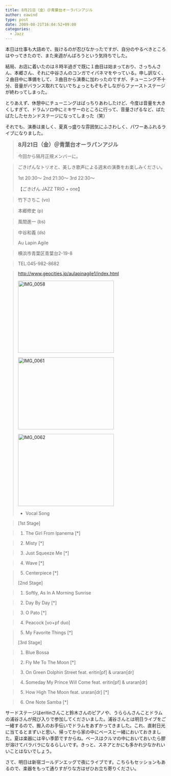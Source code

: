```yaml
---
title: 8月21日（金）＠青葉台オーラパンアジル
author: eawind
type: post
date: 2009-08-21T16:04:52+09:00
categories:
  - Jazz
---
```

本日は仕事も大詰めで、抜けるのが忍びなかったですが、自分のやるべきところはやってきたので、また来週がんばろうという気持ちでした。

結局、お店に着いたのは８時半過ぎで既に１曲目は始まっており、さっちんさん、本郷さん、それに中谷さんのコンガでイパネマをやっている。申し訳なく、２曲目中に準備をして、３曲目から演奏に加わったのですが、チューニング不十分、音量がバランス取れてないでちょっともぞもぞしながらファーストステージが終わってしまった。

とりあえず、休憩中にチューニングはばっちりあわしたけど、今度は音量を大きくしすぎて、ドラムソロ中にミキサーのところに行って、音量さげるなど、ばたばたしたセカンドステージになってしまった（笑）

それでも、演奏は楽しく、夏真っ盛りな雰囲気にふさわしく、パワーあふれるライブになりました。

> **<big>8月21日（金）＠青葉台オーラパンアジル</big>**
>
> 今回から隔月正規メンバーに。

> ごきげんなトリオと、美しき歌声による週末の演奏をお楽しみください。
>
> 1st 20:30〜 2nd 21:30〜 3rd 22:30〜
>
> 【ごきげん JAZZ TRIO + one】

> 竹下さちこ (vo)

> 本郷修史 (p)

> 風間進一 (bs)

> 中谷和義 (ds)
>
> Au Lapin Agile

> 横浜市青葉区青葉台2-19-8

> TEL:045-982-8682

> http://www.geocities.jp/aulapinagile1/index.html
>
> <span class="mt-enclosure mt-enclosure-image" style="display: inline;"><a href="/img/wp/2009/08/IMG_0058.jpg"><img class="alignnone size-medium wp-image-809" src="/img/wp/2009/08/IMG_0058.jpg" alt="IMG_0058" width="300" height="225" srcset="/img/wp/2009/08/IMG_0058.jpg 300w, /img/wp/2009/08/IMG_0058-1024x768.jpg 1024w" sizes="(max-width: 300px) 100vw, 300px" /></a></span>
>
> <span class="mt-enclosure mt-enclosure-image" style="display: inline;"><a href="/img/wp/2009/08/IMG_0061.jpg"><img class="alignnone size-medium wp-image-810" src="/img/wp/2009/08/IMG_0061.jpg" alt="IMG_0061" width="300" height="225" srcset="/img/wp/2009/08/IMG_0061.jpg 300w, /img/wp/2009/08/IMG_0061-1024x768.jpg 1024w" sizes="(max-width: 300px) 100vw, 300px" /></a></span>
>
> <span class="mt-enclosure mt-enclosure-image" style="display: inline;"><a href="/img/wp/2009/08/IMG_0062.jpg"><img class="alignnone size-medium wp-image-811" src="/img/wp/2009/08/IMG_0062.jpg" alt="IMG_0062" width="300" height="225" srcset="/img/wp/2009/08/IMG_0062.jpg 300w, /img/wp/2009/08/IMG_0062-1024x768.jpg 1024w" sizes="(max-width: 300px) 100vw, 300px" /></a></span>
>
> * Vocal Song

> [1st Stage]

> 1. The Girl From Ipanema [*]

> 2. Misty [*]

> 3. Just Squeeze Me [*]

> 4. Wave [*]

> 5. Centerpiece [*]
>
> [2nd Stage]

> 1. Softly, As In A Morning Sunrise

> 2. Day By Day [*]

> 3. O Pato [*]

> 4. Peacock [vo+pf duo]

> 5. My Favorite Things [*]
>
> [3rd Stage]

> 1. Blue Bossa

> 2. Fly Me To The Moon [*]

> 3. On Green Dolphin Street feat. eritin[pf] & uraran[dr]

> 4. Someday My Prince Will Come feat. eritin[pf] & uraran[dr]

> 5. How High The Moon feat. uraran\[dr\] \[*\]

> 6. One Note Samba [*]

サードステージはeritinさんこと鈴木さんのピアノや、うららんさんことドラムの浦谷さんが飛び入りで参加してくださいました。浦谷さんとは明日ライブをご一緒するので、搬入のお手伝いでドラムをあずかってきました。これ、直射日光に当てるとまずいと思い、帰ってから家の中にベースと一緒においておきました。夏は楽器には辛い季節ですからね。ベースはクルマの中においておいたら膠が溶けてバラバラになるらしいです。きっと、スネアとかにも多かれ少なかれいいことはないでしょう。

さて、明日は新宿ゴールデンエッグで夜にライブです。こちらもセッションもあるので、楽器をもって通りすがりな方はぜひお立ち寄りください。
